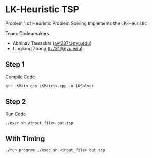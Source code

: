 LK-Heuristic TSP
=============

Problem 1 of Heuristic Problem Solving
Implements the LK-Heuristic

Team: Codebreakers
- Abhinav Tamaskar (avt237@nyu.edu)
- Lingliang Zhang (lz781@nyu.edu)


## Step 1
Compile Code
```
g++ LKMain.cpp LKMatrix.cpp -o LKSolver
```

## Step 2
Run Code
```
./exec.sh <input_file> out.tsp
```

## With Timing
```
./run_program ./exec.sh <input_file> out.tsp
```

